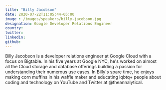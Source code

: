 ```yaml
---
title: "Billy Jacobson"
date: 2020-07-22T11:05:44-05:00
image : /images/speakers/billy-jacobson.jpg
designation: Google Developer Relations Engineer
country: 
twitter: 
linkedin: 
github: 
---
```


Billy Jacobson is a developer relations engineer at Google Cloud with a focus on Bigtable. In his five years at Google NYC, he's worked on almost all the Cloud storage and database offerings building a passion for understanding their numerous use cases. In Billy's spare time, he enjoys making corn muffins in his waffle maker and educating lqbtq+ people about coding and technology on YouTube and Twitter at @theannalytical.
